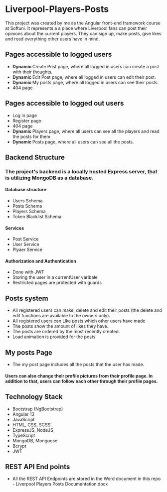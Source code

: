 # Liverpool-Players-Posts

This project was created by me as the Angular front-end framework course at Softuni. It represents a a place where Liverpool fans can post their opinions about the current players. They can sign up, make posts, give likes and read everything other users have in mind.

## Pages accessible to logged users
<ul>
    <li> <strong> Dynamic </strong> Create Post page, where all logged in users can create a post with their thoughts. </li>
    <li> <strong> Dynamic </strong> Edit Post page, where all logged in users can edit their post.</li>
    <li> <strong> Dynamic </strong> My posts page, where all logged in users can see their posts.</li>
    <li>404 page</li>
</ul>

## Pages accessible to logged out users
<ul>
    <li>Log in page</li>
    <li>Register page</li>
    <li>404 page</li>
    <li> <strong> Dynamic </strong> Players page, where all users can see all the players and read the posts for them</li>
    <li> <strong> Dynamic </strong> Posts page, where all users can see all the posts.</li>
</ul>

## Backend Structure
### The project's backend is a locally hosted Express server, that is utilizing MongoDB as a database.

#### Database structure
<ul>
    <li>Users Schema</li>
    <li>Posts Schema</li>
    <li>Players Schema</li>
    <li>Token Blacklist Schema</li>
</ul>

#### Services
<ul>
    <li> Post Service </li>
    <li> User Service </li>
    <li> Plyaer Service </li>
</ul>

#### Authorization and Authentication
<ul>
    <li> Done with JWT </li>
    <li> Storing the user in a currentUser varibale </li>
    <li> Restricted pages are protected with guards </li>
</ul>

## Posts system

<ul>
    <li>All registered users can make, delete and edit their posts (the delete and edit functions are available to the owners only).</li>
    <li>All registered users can Like posts which other users have made</li>
    <li>The posts show the amount of likes they have.</li>
    <li>The posts are ordered by the most recently created.</li>
    <li>Load animation is provided for the posts </li>
</ul>

## My posts Page
<ul>
    <li> The my post page includes all the posts that the user has made. </li>

</ul>

#### Users can also change their profile pictures from their profile page. In addition to that, users can follow each other through their profile pages.

## Technology Stack 
<ul>
    <li>Bootstrap (NgBootstrap)</li>
    <li>Angular 13</li>
    <li>JavaScript</li>
    <li>HTML, CSS, SCSS</li>
    <li>ExpressJS, NodeJS</li>
    <li>TypeScript</li>
    <li>MongoDB, Mongoose</li>
    <li>Bcrypt</li>
    <li>JWT</li>
</ul>

## REST API End points
<ul>
    <li>All the REST API Endpoints are stored in the Word document in this repo - Liverpool Players Posts Documentation.docx</li>
</ul>
